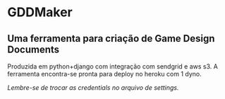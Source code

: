# GDDMaker
## Uma ferramenta para criação de Game Design Documents

Produzida em python+django com integração com sendgrid e aws s3. A ferramenta encontra-se pronta para deploy no heroku com 1 dyno.

*Lembre-se de trocar as credentials no arquivo de settings.*
